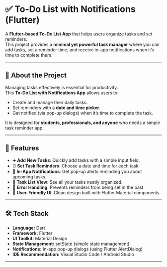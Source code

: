 # ✅ To-Do List with Notifications (Flutter)

A **Flutter-based To-Do List App** that helps users organize tasks and set reminders.  
This project provides a **minimal yet powerful task manager** where you can add tasks, set a reminder time, and receive in-app notifications when it’s time to complete them.

---

## 📌 About the Project

Managing tasks effectively is essential for productivity.  
This **To-Do List with Notifications App** allows users to:

- Create and manage their daily tasks.
- Set reminders with a **date and time picker**.
- Get notified (via pop-up dialogs) when it’s time to complete the task.
  
It is designed for **students, professionals, and anyone** who needs a simple task reminder app.

---

## 🚀 Features

- ➕ **Add New Tasks**: Quickly add tasks with a simple input field.  
- ⏰ **Set Task Reminders**: Choose a date and time for each task.  
- 🔔 **In-App Notifications**: Get pop-up alerts reminding you about upcoming tasks.  
- 🧾 **Task List View**: See all your tasks neatly organized.  
- 🧹 **Error Handling**: Prevents reminders from being set in the past.  
- 🎨 **User-Friendly UI**: Clean design built with Flutter Material components.

---

## 🛠️ Tech Stack

- **Language:** Dart  
- **Framework:** Flutter  
- **UI Toolkit:** Material Design  
- **State Management:** setState (simple state management)  
- **Notifications:** In-app pop-up dialogs (using Flutter AlertDialog)  
- **IDE Recommendation:** Visual Studio Code / Android Studio  

---



